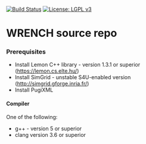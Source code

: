 [![Build Status][travis-badge]][travis-link]
[![License: LGPL v3][license-badge]](LICENSE.md)

# WRENCH source repo

### Prerequisites

  - Install Lemon C++ library - version 1.3.1 or superior (https://lemon.cs.elte.hu/)
  - Install SimGrid - unstable S4U-enabled version (http://simgrid.gforge.inria.fr/)
  - Install PugiXML

#### Compiler
One of the following:
  - g++ - version 5 or superior
  - clang version 3.6 or superior


[travis-badge]:    https://travis-ci.org/wrench-project/wrench.svg?branch=master
[travis-link]:     https://travis-ci.org/wrench-project/wrench
[license-badge]:   https://img.shields.io/badge/License-LGPL%20v3-blue.svg